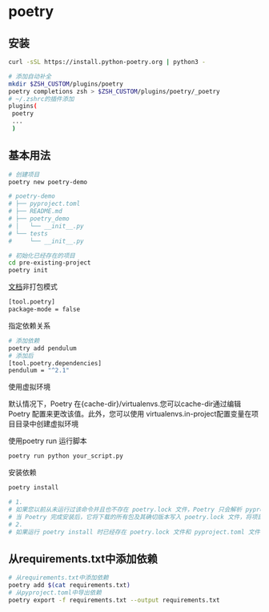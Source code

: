 # poetry

## 安装

```sh
curl -sSL https://install.python-poetry.org | python3 -
```

```sh
# 添加自动补全
mkdir $ZSH_CUSTOM/plugins/poetry
poetry completions zsh > $ZSH_CUSTOM/plugins/poetry/_poetry
# ~/.zshrc的插件添加
plugins(
 poetry
 ...
 )
```

## 基本用法

```sh
# 创建项目
poetry new poetry-demo

# poetry-demo
# ├── pyproject.toml
# ├── README.md
# ├── poetry_demo
# │   └── __init__.py
# └── tests
#     └── __init__.py

# 初始化已经存在的项目
cd pre-existing-project
poetry init
```

[文档](https://python-poetry.org/docs/pyproject/)非打包模式

```sh
[tool.poetry]
package-mode = false
```

指定依赖关系

```sh
# 添加依赖
poetry add pendulum
# 添加后
[tool.poetry.dependencies]
pendulum = "^2.1"

```

使用虚拟环境

默认情况下，Poetry 在{cache-dir}/virtualenvs.您可以cache-dir通过编辑 Poetry 配置来更改该值。此外，您可以使用 virtualenvs.in-project配置变量在项目目录中创建虚拟环境

使用poetry run 运行脚本

```sh
poetry run python your_script.py
```

安装依赖

```sh
poetry install

# 1.
# 如果您以前从未运行过该命令并且也不存在 poetry.lock 文件，Poetry 只会解析 pyproject.toml 文件中列出的所有依赖项并下载其文件的最新版本
# 当 Poetry 完成安装后，它将下载的所有包及其确切版本写入 poetry.lock 文件，将项目锁定为这些特定版本。您应该将 poetry.lock 文件提交到您的项目存储库，以便所有从事该项目的人员都被锁定到相同版本的依赖项（
# 2. 
# 如果运行 poetry install 时已经存在 poetry.lock 文件和 pyproject.toml 文件，则意味着您运行了 install 命令之前，或者项目中的其他人运行了 install 命令并将 poetry.lock 文件提交到项目中

```

## 从requirements.txt中添加依赖

```sh
# 从requirements.txt中添加依赖
poetry add $(cat requirements.txt)
# 从pyproject.toml中导出依赖
poetry export -f requirements.txt --output requirements.txt
```
